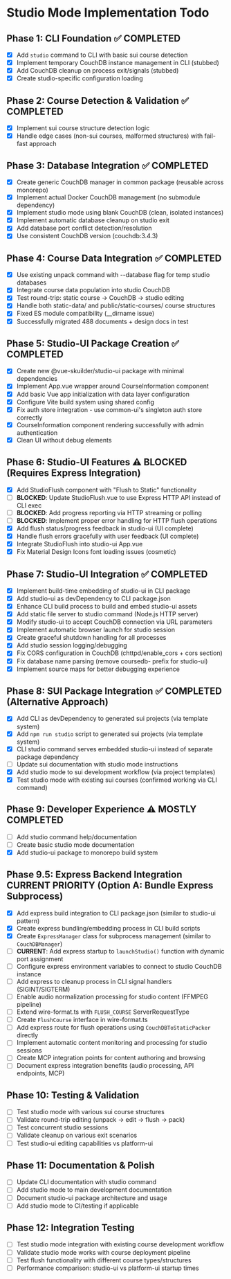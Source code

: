 # Studio Mode Implementation Todo

## Phase 1: CLI Foundation ✅ COMPLETED
- [x] Add `studio` command to CLI with basic sui course detection
- [x] Implement temporary CouchDB instance management in CLI (stubbed)
- [x] Add CouchDB cleanup on process exit/signals (stubbed)
- [x] Create studio-specific configuration loading

## Phase 2: Course Detection & Validation ✅ COMPLETED
- [x] Implement sui course structure detection logic
- [x] Handle edge cases (non-sui courses, malformed structures) with fail-fast approach

## Phase 3: Database Integration ✅ COMPLETED
- [x] Create generic CouchDB manager in common package (reusable across monorepo)
- [x] Implement actual Docker CouchDB management (no submodule dependency)
- [x] Implement studio mode using blank CouchDB (clean, isolated instances)
- [x] Implement automatic database cleanup on studio exit
- [x] Add database port conflict detection/resolution
- [x] Use consistent CouchDB version (couchdb:3.4.3)

## Phase 4: Course Data Integration ✅ COMPLETED
- [x] Use existing unpack command with --database flag for temp studio databases
- [x] Integrate course data population into studio CouchDB  
- [x] Test round-trip: static course → CouchDB → studio editing
- [x] Handle both static-data/ and public/static-courses/ course structures
- [x] Fixed ES module compatibility (__dirname issue)
- [x] Successfully migrated 488 documents + design docs in test

## Phase 5: Studio-UI Package Creation ✅ COMPLETED
- [x] Create new @vue-skuilder/studio-ui package with minimal dependencies
- [x] Implement App.vue wrapper around CourseInformation component
- [x] Add basic Vue app initialization with data layer configuration  
- [x] Configure Vite build system using shared config
- [x] Fix auth store integration - use common-ui's singleton auth store correctly
- [x] CourseInformation component rendering successfully with admin authentication
- [x] Clean UI without debug elements

## Phase 6: Studio-UI Features ⚠️ BLOCKED (Requires Express Integration)
- [x] Add StudioFlush component with "Flush to Static" functionality
- [ ] **BLOCKED**: Update StudioFlush.vue to use Express HTTP API instead of CLI exec
- [ ] **BLOCKED**: Add progress reporting via HTTP streaming or polling
- [ ] **BLOCKED**: Implement proper error handling for HTTP flush operations
- [x] Add flush status/progress feedback in studio-ui (UI complete)
- [x] Handle flush errors gracefully with user feedback (UI complete)
- [x] Integrate StudioFlush into studio-ui App.vue
- [x] Fix Material Design Icons font loading issues (cosmetic)

## Phase 7: Studio-UI Integration ✅ COMPLETED
- [x] Implement build-time embedding of studio-ui in CLI package
- [x] Add studio-ui as devDependency to CLI package.json
- [x] Enhance CLI build process to build and embed studio-ui assets
- [x] Add static file server to studio command (Node.js HTTP server)
- [x] Modify studio-ui to accept CouchDB connection via URL parameters
- [x] Implement automatic browser launch for studio session
- [x] Create graceful shutdown handling for all processes
- [x] Add studio session logging/debugging
- [x] Fix CORS configuration in CouchDB (chttpd/enable_cors + cors section)
- [x] Fix database name parsing (remove coursedb- prefix for studio-ui)
- [x] Implement source maps for better debugging experience

## Phase 8: SUI Package Integration ✅ COMPLETED (Alternative Approach)
- [x] Add CLI as devDependency to generated sui projects (via template system)
- [x] Add `npm run studio` script to generated sui projects (via template system)  
- [x] CLI studio command serves embedded studio-ui instead of separate package dependency
- [ ] Update sui documentation with studio mode instructions
- [x] Add studio mode to sui development workflow (via project templates)
- [x] Test studio mode with existing sui courses (confirmed working via CLI command)

## Phase 9: Developer Experience ⚠️ MOSTLY COMPLETED
- [ ] Add studio command help/documentation
- [ ] Create basic studio mode documentation
- [x] Add studio-ui package to monorepo build system

## Phase 9.5: Express Backend Integration **CURRENT PRIORITY** (Option A: Bundle Express Subprocess)
- [x] Add express build integration to CLI package.json (similar to studio-ui pattern)
- [x] Create express bundling/embedding process in CLI build scripts
- [x] Create `ExpressManager` class for subprocess management (similar to `CouchDBManager`)
- [ ] **CURRENT**: Add express startup to `launchStudio()` function with dynamic port assignment
- [ ] Configure express environment variables to connect to studio CouchDB instance
- [ ] Add express to cleanup process in CLI signal handlers (SIGINT/SIGTERM)
- [ ] Enable audio normalization processing for studio content (FFMPEG pipeline)
- [ ] Extend wire-format.ts with `FLUSH_COURSE` ServerRequestType
- [ ] Create `FlushCourse` interface in wire-format.ts
- [ ] Add express route for flush operations using `CouchDBToStaticPacker` directly
- [ ] Implement automatic content monitoring and processing for studio sessions
- [ ] Create MCP integration points for content authoring and browsing
- [ ] Document express integration benefits (audio processing, API endpoints, MCP)

## Phase 10: Testing & Validation
- [ ] Test studio mode with various sui course structures
- [ ] Validate round-trip editing (unpack → edit → flush → pack)
- [ ] Test concurrent studio sessions
- [ ] Validate cleanup on various exit scenarios
- [ ] Test studio-ui editing capabilities vs platform-ui

## Phase 11: Documentation & Polish
- [ ] Update CLI documentation with studio command
- [ ] Add studio mode to main development documentation
- [ ] Document studio-ui package architecture and usage
- [ ] Add studio mode to CI/testing if applicable

## Phase 12: Integration Testing
- [ ] Test studio mode integration with existing course development workflow
- [ ] Validate studio mode works with course deployment pipeline
- [ ] Test flush functionality with different course types/structures
- [ ] Performance comparison: studio-ui vs platform-ui startup times
